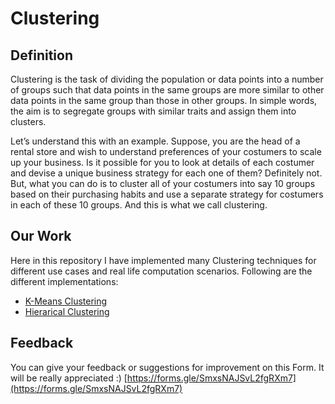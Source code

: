 # Clustering

## Definition

Clustering is the task of dividing the population or data points into a number of groups such that data points in the same groups are more similar to other data points in the same group than those in other groups. In simple words, the aim is to segregate groups with similar traits and assign them into clusters.

Let’s understand this with an example. Suppose, you are the head of a rental store and wish to understand preferences of your costumers to scale up your business. Is it possible for you to look at details of each costumer and devise a unique business strategy for each one of them? Definitely not. But, what you can do is to cluster all of your costumers into say 10 groups based on their purchasing habits and use a separate strategy for costumers in each of these 10 groups. And this is what we call clustering.

## Our Work

Here in this repository I have implemented many Clustering techniques for different use cases and real life computation scenarios.
Following are the different implementations:

 - [K-Means Clustering](/Section%201-%20K-Means%20Clustering/)
 - [Hierarical Clustering](/Section%202%20-%20Hierarchical%20Clustering/)

## Feedback

You can give your feedback or suggestions for improvement on this Form. It will be really appreciated :)
[https://forms.gle/SmxsNAJSvL2fgRXm7](https://forms.gle/SmxsNAJSvL2fgRXm7)
